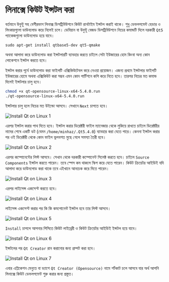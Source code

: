 ﻿# লিনাক্সে কিউট ইন্সটল করা

বর্তমানে উবুন্টু সহ বেশীরভাগ লিনাক্স ডিসট্রিবিউশনে কিউট রানটাইম ইন্সটল করাই থাকে। শুধু ডেভলপমেন্ট হেডার ও লিংকারগুলো ডাউনলোড করে নিলেই চলে। ডেবিয়ান বা উবুন্টু বেজড ডিসট্রিবিউশনে নিচের কমান্ডটি দিলে দরকারী `Qt5` প্যাকেজগুলো ডাউনলোড হয়ে যাবে।

`sudo apt-get install qtbase5-dev qt5-qmake`

অথবা আলাদা করে ডাউনলোড করা ইন্সটলারটি ব্যাবহার করতে চাইলে সেটা ইউজারের হোম কিংবা অন্য কোন লোকেশনে ইন্সটল করতে হবে।

ইন্সটল করার পূর্বে ডাউনলোড করা ফাইলটি এক্সিকিউটেবল করে নেওয়া প্রয়োজন। এজন্য প্রথমে ইন্সটলার ফাইলটি ইউজারের হোমে অথবা এক্সিকিউট করা সম্ভব এমন কোন পার্টিশনে কপি করে নিতে হবে। তারপর নিচের মত কমান্ড দিলেই ইন্সটলার চালু হবে।

```bash
chmod +x qt-opensource-linux-x64-5.4.0.run
./qt-opensource-linux-x64-5.4.0.run
```

ইন্সটলার চালু হলে নিচের মত উইন্ডো আসবে। সেখানে `Next` চাপতে হবে।

![Install Qt on Linux 1](linux/linux1.png)

এরপর ইন্সটল করার পাথ দিতে হবে। ইন্সটল করার ডিরেক্টরী ফাইল ম্যানেজার থেকে লুকিয়ে রাখতে চাইলে ডিরেক্টরীর নামের শেষে একটি ডট (যেমন `/home/minhaz/.Qt5.4.0`) ব্যাবহার করা যেতে পারে। কেননা ইন্সটল করার পর ওই ডিরেক্টরী থেকে কোন ফাইল ভুলবশত মুছে গেলে সমস্যা তৈরী হবে।

![Install Qt on Linux 2](linux/linux2.png)

এরপর কম্পোনেন্টের লিস্ট আসবে। সেখান থেকে দরকারী কম্পোনেন্ট সিলেক্ট করতে হবে। চাইলে `Source Components` ইন্সটল করতে পারেন। তবে স্পেস কম থাকলে স্কিপ করে যেতে পারেন। কিউট ক্রিয়েটর আইডিই যদি আলাদা করে ডাউনলোড করা থাকে তবে এইখানে আনচেক করে দিতে পারেন।

![Install Qt on Linux 3](linux/linux3.png)

এরপর লাইসেন্স একসেপ্ট করতে হবে।

![Install Qt on Linux 4](linux/linux4.png)

লাইসেন্স একসেপ্ট করার পর কি কি কমপোনেন্ট ইন্সটল হবে তার লিস্ট আসবে।

![Install Qt on Linux 5](linux/linux5.png)

`Install` চাপলে আপনার পিসিতে কিউট লাইব্রেরী ও কিউট ক্রিয়েটর আইডিই ইন্সটল হয়ে যাবে।

![Install Qt on Linux 6](linux/linux6.png)

ইন্সটলের পর `Qt Creator` রান করানোর জন্য প্রম্পট করা হবে।

![Install Qt on Linux 7](linux/linux7.png)

এবার এপ্লিকেশন মেনুতে বা ড্যাশে `Qt Creator (Opensource)` নামে শর্টকাট চলে আসবে যার অর্থ আপনি লিনাক্সে কিউট ডেভলপমেন্ট শুরু করার জন্য প্রস্তুত।